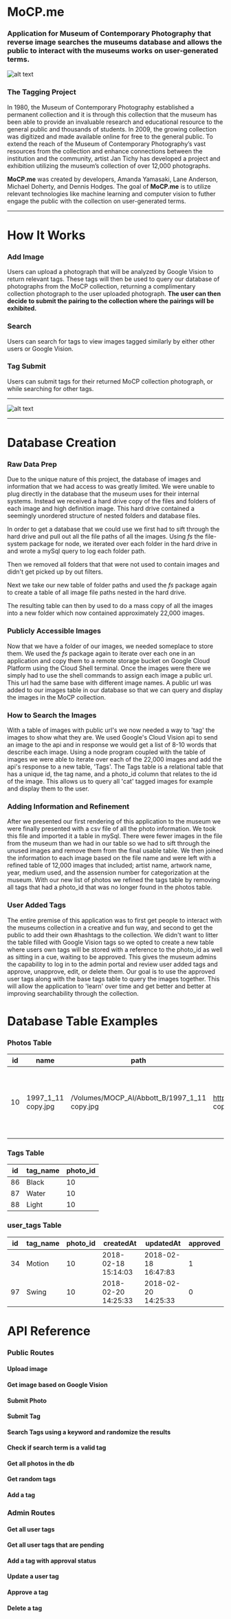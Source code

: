 # MoCP.me

### Application for Museum of Contemporary Photography that reverse image searches the museums database and allows the public to interact with the museums works on user-generated terms.

![alt text](/readme_ref/mocp_visual.jpg?raw=true "The App") 

### The Tagging Project
In 1980, the Museum of Contemporary Photography established a permanent collection and it is through this collection that the museum has been able to provide an invaluable research and educational resource to the general public and thousands of students. In 2009, the growing collection was digitized and made available online for free to the general public. To extend the reach of the Museum of Contemporary Photography’s vast resources from the collection and enhance connections between the institution and the community, artist Jan Tichy has developed a project and exhibition utilizing the museum’s collection of over 12,000 photographs.

<b>MoCP.me</b> was created by developers, Amanda Yamasaki, Lane Anderson, Michael Doherty, and Dennis Hodges.  The goal of <b>MoCP.me</b> is to utilize relevant technologies like machine learning and computer vision to futher engage the public with the collection on user-generated terms.

---

# How It Works
### Add Image
Users can upload a photograph that will be analyzed by Google Vision to return relevant tags. These tags will then be used to query our database of photographs from the MoCP collection, returning a complimentary collection photograph to the user uploaded photograph.  <b>The user can then decide to submit the pairing to the collection where the pairings will be exhibited.</b>

### Search
Users can search for tags to view images tagged similarly by either other users or Google Vision. 

### Tag Submit
Users can submit tags for their returned MoCP collection photograph, or while searching for other tags.  

---

![alt text](/readme_ref/mocp_data_flow.jpg?raw=true "The App") 

---

# Database Creation
### Raw Data Prep
Due to the unique nature of this project, the database of images and information that we had access to was greatly limited. We were unable to plug directly in the database that the museum uses for their internal systems. Instead we received a hard drive copy of the files and folders of each image and high definition image. This hard drive contained a seemingly unordered structure of nested folders and database files.

In order to get a database that we could use we first had to sift through the hard drive and pull out all the file paths of all the images. Using *fs* the file-system package for node, we iterated over each folder in the hard drive in and wrote a mySql query to log each folder path.

Then we removed all folders that that were not used to contain images and didn't get picked up by out filters. 

Next we take our new table of folder paths and used the *fs* package again to create a table of all image file paths nested in the hard drive.

The resulting table can then by used to do a mass copy of all the images into a new folder which now contained approximately 22,000 images.

### Publicly Accessible Images
Now that we have a folder of our images, we needed someplace to store them. We used the *fs* package again to iterate over each one in an application and copy them to a remote storage bucket on Google Cloud Platform using the Cloud Shell terminal. Once the images were there we simply had to use the shell commands to assign each image a public url. This url had the same base with different image names. A public url was added to our images table in our database so that we can query and display the images in the MoCP collection.

### How to Search the Images
With a table of images with public url's we now needed a way to 'tag' the images to show what they are. We used Google's Cloud Vision api to send an image to the api and in response we would get a list of 8-10 words that describe each image. Using a node program coupled with the table of images we were able to iterate over each of the 22,000 images and add the api's response to a new table, 'Tags'. The Tags table is a relational table that has a unique id, the tag name, and a photo_id column that relates to the id of the image. This allows us to query all 'cat' tagged images for example and display them to the user.

### Adding Information and Refinement
After we presented our first rendering of this application to the museum we were finally presented with a csv file of all the photo information. We took this file and imported it a table in mySql. There were fewer images in the file from the museum than we had in our table so we had to sift through the unused images and remove them from the final usable table. We then joined the information to each image based on the file name and were left with a refined table of 12,000 images that included; artist name, artwork name, year, medium used, and the assension number for categorization at the museum. With our new list of photos we refined the tags table by removing all tags that had a photo_id that was no longer found in the photos table.

### User Added Tags
The entire premise of this application was to first get people to interact with the museums collection in a creative and fun way, and second to get the public to add their own #hashtags to the collection. We didn't want to litter the table filled with Google Vision tags so we opted to create a new table where users own tags will be stored with a reference to the photo_id as well as sitting in a cue, waiting to be approved. This gives the museum admins the capability to log in to the admin portal and review user added tags and approve, unapprove, edit, or delete them. Our goal is to use the approved user tags along with the base tags table to query the images together. This will allow the application to 'learn' over time and get better and better at improving searchability through the collection.


# Database Table Examples

### Photos Table
| id    | name      | path          | web_path              | artist_id | artist    | title         | year      | medium        | dimensions        | accession_num     | file_name         |
| ----- | --------- | ------------- | --------------------- | --------- | --------- | ------------- | --------- | ------------- | ----------------- | ----------------- | ----------------- |
| 10    | 1997_1_11 copy.jpg | /Volumes/MOCP_AI/Abbott_B/1997_1_11 copy.jpg | https://storage.googleapis.com/mocp_images/MOCP_IMAGES/1997_1_11 copy.jpg | 33 | Abbott, Berenice | Collision of Two Balls, from The Science Pictures portfolio | 1958-1961; printed 1982 | Gelatin silver print | board: 30 in x 24 in; image/paper: 18 5/8 in x 15 1/2 in; paper: 18 5/8 in x 15 7/16 in | 1997:1.11 | 1997_1_11 copy.jpg |

### Tags Table
| id    | tag_name          | photo_id  |
| ----- | ----------------- | --------- |
| 86    | Black             | 10        |
| 87    | Water             | 10        |
| 88    | Light             | 10        |

### user_tags Table
| id    | tag_name          | photo_id  | createdAt             | updatedAt             | approved  |
| ----- | ----------------- | --------- | --------------------- | --------------------- | --------- |
| 34    | Motion            | 10        | 2018-02-18 15:14:03   | 2018-02-18 16:47:83   | 1         |
| 97    | Swing             | 10        | 2018-02-20 14:25:33   | 2018-02-20 14:25:33   | 0         |


# API Reference

### Public Routes
####  Upload image
####  Get image based on Google Vision
####  Submit Photo
####  Submit Tag
####  Search Tags using a keyword and randomize the results
####  Check if search term is a valid tag
####  Get all photos in the db
####  Get random tags
####  Add a tag

### Admin Routes
####  Get all user tags
####  Get all user tags that are pending
####  Add a tag with approval status
####  Update a user tag
####  Approve a tag
####  Delete a tag
